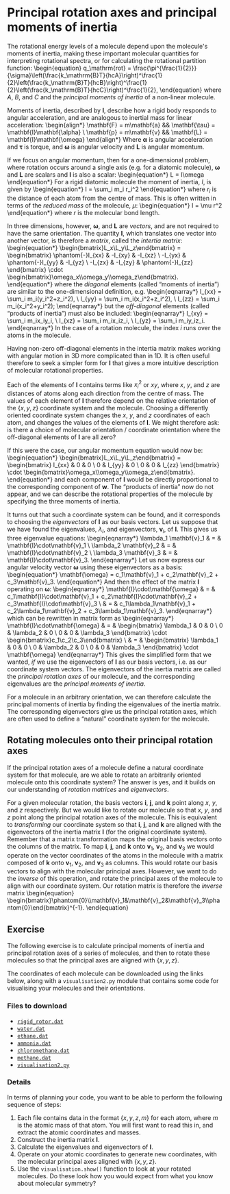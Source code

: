# Principal rotation axes and principal moments of inertia

The rotational energy levels of a molecule depend upon the molecule's moments of inertia, making these important molecular quantities for interpreting rotational spectra, or for calculating the rotational partition function:
\begin{equation}
q_\mathrm{rot} = \frac{\pi^{\frac{1}{2}}}{\sigma}\left(\frac{k_\mathrm{B}T}{hcA}\right)^\frac{1}{2}\left(\frac{k_\mathrm{B}T}{hcB}\right)^\frac{1}{2}\left(\frac{k_\mathrm{B}T}{hcC}\right)^\frac{1}{2},
\end{equation}
where $A$, $B$, and $C$ and the <em>principal moments of inertia</em> of a non-linear molecule.

Moments of inertia, described by $\mathbf{I}$, describe how a rigid body responds to angular acceleration, and are analogous to inertial mass for linear acceleration:
\begin{align*}
\mathbf{F} = m\mathbf{a} && \mathbf{\tau} = \mathbf{I}\mathbf{\alpha} \\
\mathbf{p} = m\mathbf{v} && \mathbf{L}    = \mathbf{I}\mathbf{\omega}
\end{align*}
Where $\mathbf{\alpha}$ is angular acceleration and $\mathbf{\tau}$ is torque, and $\mathbf{\omega}$ is angular velocity and $\mathbf{L}$ is angular momentum.

If we focus on angular momentum, then for a one-dimensional problem, where rotation occurs around a single axis (e.g. for a diatomic molecule), $\mathbf{\omega}$ and $\mathbf{L}$ are scalars and $\mathbf{I}$ is also a scalar:
\begin{equation*}
L = I\omega
\end{equation*}
For a rigid diatomic molecule the moment of inertia, $I$, is given by
\begin{equation*}
I = \sum_i m_i r_i^2
\end{equation*}
where $r_i$ is the distance of each atom from the centre of mass. This is often written in terms of the <em>reduced mass</em> of the molecule, $\mu$:
\begin{equation*}
I = \mu r^2
\end{equation*}
where $r$ is the molecular bond length.

In three dimensions, however, $\mathbf{\omega}$, and $\mathbf{L}$ are <em>vectors</em>, and are not required to have the same orientation. The quantity $\mathbf{I}$, which translates one vector into another vector, is therefore a <em>matrix</em>, called the <em>intertia matrix</em>:
\begin{equation*}
\begin{bmatrix}L_x\\L_y\\L_z\end{bmatrix} = 
\begin{bmatrix} 
\phantom{-}I_{xx} & -I_{xy} & -I_{xz} \\
-I_{yx} & \phantom{-}I_{yy} & -I_{yz} \\
-I_{zx} & -I_{zy} & \phantom{-}I_{zz} 
\end{bmatrix}
\cdot
\begin{bmatrix}\omega_x\\\omega_y\\\omega_z\end{bmatrix}.
\end{equation*}
where the <em>diagonal</em> elements (called &ldquo;moments of inertia&rdquo;) are similar to the one-dimensional definition, e.g.
\begin{eqnarray*}
I_{xx} = \sum_i m_i(y_i^2+z_i^2), \\
I_{yy} = \sum_i m_i(x_i^2+z_i^2), \\
I_{zz} = \sum_i m_i(x_i^2+y_i^2);
\end{eqnarray*}
but the <em>off-diagonal</em> elements (called &ldquo;products of inertia&rdquo;) must also be included:
\begin{eqnarray*}
I_{xy} = \sum_i m_ix_iy_i, \\
I_{xz} = \sum_i m_ix_iz_i, \\
I_{yz} = \sum_i m_iy_iz_i.
\end{eqnarray*}
In the case of a rotation molecule, the index $i$ runs over the atoms in the molecule.

Having non-zero off-diagonal elements in the intertia matrix makes working with angular motion in 3D more complicated than in 1D. It is often useful therefore to seek a simpler form for $\mathbf{I}$ that gives a more intuitive description of molecular rotational properties.

Each of the elements of $\mathbf{I}$ contains terms like
$x_i^2$
or $xy$, where $x$, $y$, and $z$ are distances of atoms along each direction from the centre of mass. The values of each element of $\mathbf{I}$ therefore depend on the relative orientation of the $\left\{x,y,z\right\}$ coordinate system and the molecule. Choosing a differently oriented coordinate system changes the $x$, $y$, and $z$ coordinates of each atom, and changes the values of the elements of $\mathbf{I}$. We might therefore ask: is there a choice of molecular orientation / coordinate orientation where the off-diagonal elements of $\mathbf{I}$ are all zero?

If this were the case, our angular momentum equation would now be:
\begin{equation*}
\begin{bmatrix}L_x\\L_y\\L_z\end{bmatrix} = 
\begin{bmatrix} 
I_{xx} & 0 & 0 \\
0 & I_{yy} & 0 \\
0 & 0 & I_{zz} 
\end{bmatrix}
\cdot
\begin{bmatrix}\omega_x\\\omega_y\\\omega_z\end{bmatrix}.
\end{equation*}
and each component of $\mathbf{l}$ would be directly proportional to the corresponding component of $\mathbf{w}$. The &ldquo;products of inertia&rdquo; now do not appear, and we can describe the rotational properties of the molecule by specifying the three moments of inertia.

It turns out that such a coordinate system can be found, and it corresponds to choosing the <em>eigenvectors</em> of $\mathbf{I}$ as our basis vectors. Let us suppose that we have found the eigenvalues, $\lambda_i$, and eigenvectors, $\mathbf{v}_i$, of $\mathbf{I}$. This gives us three eigenvalue equations:
\begin{eqnarray*}
\lambda_1 \mathbf{v}_1 & = & \mathbf{I}\cdot\mathbf{v}_1 \\
\lambda_2 \mathbf{v}_2 & = & \mathbf{I}\cdot\mathbf{v}_2 \\
\lambda_3 \mathbf{v}_3 & = & \mathbf{I}\cdot\mathbf{v}_3.
\end{eqnarray*}
Let us now express our angular velocity vector $\mathbf{\omega}$ using these eigenvectors as a basis:
\begin{equation*}
\mathbf{\omega} = c_1\mathbf{v}_1 + c_2\mathbf{v}_2 + c_3\mathbf{v}_3.
\end{equation*}
And then the effect of the matrix $\mathbf{I}$ operating on $\mathbf{\omega}$:
\begin{eqnarray*}
\mathbf{I}\cdot\mathbf{\omega} & = & c_1\mathbf{I}\cdot\mathbf{v}_1 + c_2\mathbf{I}\cdot\mathbf{v}_2 + c_3\mathbf{I}\cdot\mathbf{v}_3 \\
& = & c_1\lambda_1\mathbf{v}_1 + c_2\lambda_1\mathbf{v}_2 + c_3\lambda_1\mathbf{v}_3.
\end{eqnarray*}
which can be rewritten in matrix form as
\begin{eqnarray*}
\mathbf{I}\cdot\mathbf{\omega} & = & 
\begin{bmatrix} 
\lambda_1 & 0 & 0 \\
0 & \lambda_2 & 0 \\
0 & 0 & \lambda_3
\end{bmatrix}
\cdot
\begin{bmatrix}c_1\\c_2\\c_3\end{bmatrix} \\
& = & \begin{bmatrix} 
\lambda_1 & 0 & 0 \\
0 & \lambda_2 & 0 \\
0 & 0 & \lambda_3
\end{bmatrix}
\cdot
\mathbf{\omega}
\end{eqnarray*}
This gives the simplified form that we wanted, <em>if</em> we use the eigenvectors of $\mathbf{I}$ as our basis vectors, i.e. as our coordinate system vectors. The eigenvectors of the inertia matrix are called the <em>principal rotation axes</em> of our molecule, and the corresponding eigenvalues are the <em>principal moments of inertia</em>.

For a molecule in an arbitrary orientation, we can therefore calculate the principal moments of inertia by finding the eigenvalues of the inertia matrix. The corresponding eigenvectors give us the principal rotation axes, which are often used to define a &ldquo;natural&rdquo; coordinate system for the molecule.

## Rotating molecules onto their principal rotation axes
If the principal rotation axes of a molecule define a natural coordinate system for that molecule, are we able to rotate an arbitrarily oriented molecule onto this coordinate system? The answer is yes, and it builds on our understanding of <em>rotation matrices</em> and <em>eigenvectors</em>.

For a given molecular rotation, the basis vectors $\mathbf{i}$, $\mathbf{j}$, and $\mathbf{k}$ point along $x$, $y$, and $z$ respectively. But we would like to rotate our molecule so that $x$, $y$, and $z$ point along the principal rotation axes of the molecule. This is equivalent to <em>transforming</em> our coordinate system so that $\mathbf{i}$, $\mathbf{j}$, and $\mathbf{k}$ are aligned with the eigenvectors of the inertia matrix $\mathbf{I}$ (for the original coordinate system). Remember that a matrix transformation maps the original basis vectors onto the columns of the matrix. To map $\mathbf{i}$, $\mathbf{j}$, and $\mathbf{k}$ onto $\mathbf{v}_1$, $\mathbf{v}_2$, and $\mathbf{v}_3$ we would operate on the vector coordinates of the atoms in the molecule with a matrix composed of $\mathbf{k}$ onto $\mathbf{v}_1$, $\mathbf{v}_2$, and $\mathbf{v}_3$ as columns. This would rotate our basis vectors to align with the molecular principal axes. However, we want to do the <em>inverse</em> of this operation, and rotate the principal axes of the molecule to align with our coordinate system. Our rotation matrix is therefore the <em>inverse</em> matrix
\begin{equation}
\begin{bmatrix}\phantom{0}\\\mathbf{v}_1&\mathbf{v}_2&\mathbf{v}_3\\\phantom{0}\end{bmatrix}^{-1}.
\end{equation}


## Exercise

The following exercise is to calculate principal moments of inertia and principal rotation axes of a series of molecules, and then to rotate these molecules so that the principal axes are aligned with $\left\{x, y, z\right\}$.

The coordinates of each molecule can be downloaded using the links below, along with a ``visualisation2.py`` module that contains some code for visualising your molecules and their orientations.

### Files to download

- <a href="../data/rigid_rotor.dat" download>`rigid_rotor.dat`</a>
- <a href="../data/water.dat" download>`water.dat`</a>
- <a href="../data/ethane.dat" download>`ethane.dat`</a>
- <a href="../data/ammonia.dat" download>`ammonia.dat`</a>
- <a href="../data/chloromethane.dat" download>`chloromethane.dat`</a>
- <a href="../data/methane.dat" download>`methane.dat`</a>
- <a href="../data/visualisation2.py" download>`visualisation2.py`</a>

### Details

In terms of planning your code, you want to be able to perform the following sequence of steps:
1. Each file contains data in the format $\left\{x, y, z, m\right\}$ for each atom, where $m$ is the atomic mass of that atom. You will first want to read this in, and extract the atomic coordinates and masses.
2. Construct the inertia matrix $\mathbf{I}$.
3. Calculate the eigenvalues and eigenvectors of $\mathbf{I}$.
4. Operate on your atomic coordinates to generate new coordinates, with the molecular principal axes aligned with $\left\{x, y, z\right\}$.
5. Use the ``visualisation.show()`` function to look at your rotated molecules. Do these look how you would expect from what you know about molecular symmetry?
